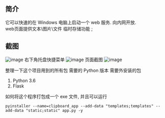 ## 简介
它可以快速的在 Windows 电脑上启动一个 web 服务. 向内网开放.  
web页面提供文本\图片\文件 临时存储功能 ; 

## 截图
![image](https://github.com/user-attachments/assets/f740bab8-6ab7-4879-bbd7-c5cc8ed87630)
右下角托盘快捷菜单
![image](https://github.com/user-attachments/assets/939690bf-72b8-4839-8677-52a182eff5c9)
页面截图
![image](https://github.com/user-attachments/assets/8eadd4a8-e10f-42c4-9d42-2dea9af535cb)


整理一下这个项目用到的所有包
需要的 Python 版本
需要外安装的包

1. Python 3.6
2. Flask


如何将这个程序打包成一个 exe 文件, 并且可以运行
```
pyinstaller --name=clipboard_app --add-data "templates;templates" --add-data "static;static" app.py -y
```
